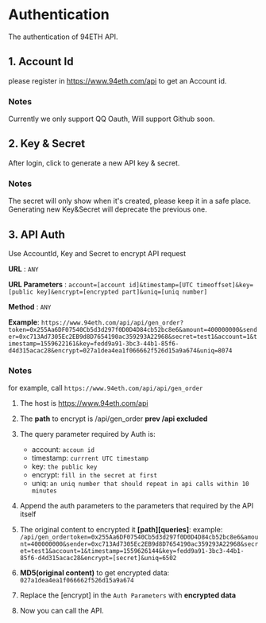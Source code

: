 
# Authentication 
The authentication of 94ETH API.

## 1.  Account Id
please register in https://www.94eth.com/api to get an Account id.
### Notes
Currently we only support QQ Oauth, Will support Github soon.

## 2. Key & Secret
After login, click to generate a new API key & secret.
### Notes
The secret will only show when it's created, please keep it in a safe place.
Generating new Key&Secret will deprecate the previous one.

## 3. API Auth
Use AccountId, Key and Secret to encrypt API request

**URL** : `ANY`

**URL Parameters** : `account=[account id]&timestamp=[UTC timeoffset]&key=[public key]&encrypt=[encrypted part]&uniq=[uniq number]` 

**Method** : `ANY`

**Example**: `https://www.94eth.com/api/api/gen_order?token=0x255Aa6DF07540Cb5d3d297f0D0D4D84cb52bc8e6&amount=400000000&sender=0xc713Ad7305Ec2EB9d8D7654190ac359293A22968&secret=test1&account=1&timestamp=1559622161&key=fedd9a91-3bc3-44b1-85f6-d4d315acac28&encrypt=027a1dea4ea1f066662f526d15a9a674&uniq=8074`

### Notes
for example, call `https://www.94eth.com/api/api/gen_order`
1. The host is https://www.94eth.com/api
2.  The **path** to encrypt is /api/gen_order   **prev /api excluded**
3. The query parameter required by Auth is:
	* account: `accoun id`
	* timestamp: `currrent UTC timestamp`
	* key: `the public key`
	* encrypt: `fill in the secret at first`
	* uniq: `an uniq number that should repeat in api calls within 10 minutes`
4.  Append the auth parameters to the parameters that required by the API itself
5. The original content to encrypted it **[path][queries]**:
        example: 
        `/api/gen_ordertoken=0x255Aa6DF07540Cb5d3d297f0D0D4D84cb52bc8e6&amount=400000000&sender=0xc713Ad7305Ec2EB9d8D7654190ac359293A22968&secret=test1&account=1&timestamp=1559626144&key=fedd9a91-3bc3-44b1-85f6-d4d315acac28&encrypt=[secret]&uniq=6502`

6. **MD5(original content)** to get encrypted data: `027a1dea4ea1f066662f526d15a9a674`

7. Replace the [encrypt] in the `Auth Parameters` with **encrypted data**

8. Now you can call the API.